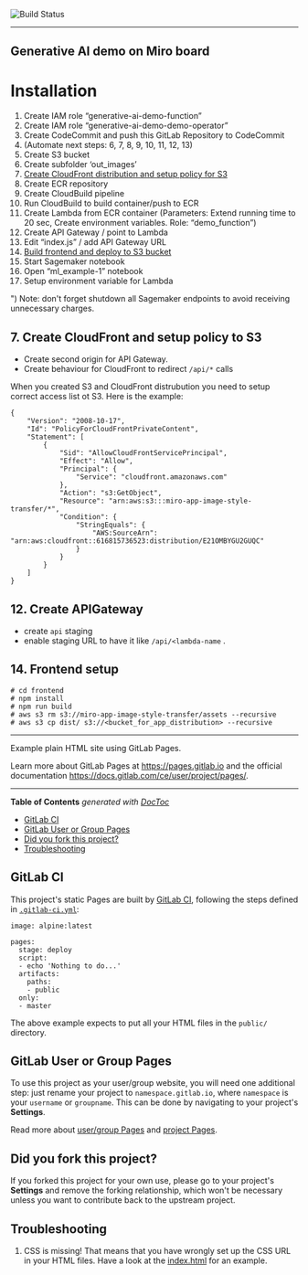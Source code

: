 ![Build Status](https://gitlab.com/pages/plain-html/badges/master/build.svg)

---
## Generative AI demo on Miro board

# Installation
1. Create IAM role “generative-ai-demo-function”
2. Create IAM role “generative-ai-demo-demo-operator”
3. Create CodeCommit and push this GitLab Repository to CodeCommit
4. (Automate next steps: 6, 7, 8, 9, 10, 11, 12, 13)
5. Create S3 bucket
6. Create subfolder ‘out_images’ 
7. [Create CloudFront distribution and setup policy for S3](#7-create-cloudfront-and-setup-policy-to-s3)
8. Create ECR repository 
9. Create CloudBuild pipeline 
10. Run CloudBuild to build container/push to ECR
11. Create Lambda from ECR container (Parameters: Extend running time to 20 sec, Create environment variables. Role: “demo_function”)
12. Create API Gateway / point to Lambda
13. Edit “index.js” / add API Gateway URL 
14. [Build frontend and deploy to S3 bucket](#14-frontend-setup) 
15. Start Sagemaker notebook 
16. Open “ml_example-1” notebook 
17. Setup environment variable for Lambda

") Note: don't forget shutdown all Sagemaker endpoints to avoid receiving unnecessary charges.

## 7. Create CloudFront and setup policy to S3
- Create second origin for API Gateway.
- Create behaviour for CloudFront to redirect `/api/*` calls

When you created S3 and CloudFront distrubution you need to setup correct access list ot S3. Here is the example:
```
{
    "Version": "2008-10-17",
    "Id": "PolicyForCloudFrontPrivateContent",
    "Statement": [
        {
            "Sid": "AllowCloudFrontServicePrincipal",
            "Effect": "Allow",
            "Principal": {
                "Service": "cloudfront.amazonaws.com"
            },
            "Action": "s3:GetObject",
            "Resource": "arn:aws:s3:::miro-app-image-style-transfer/*",
            "Condition": {
                "StringEquals": {
                    "AWS:SourceArn": "arn:aws:cloudfront::616815736523:distribution/E21OMBYGU2GUQC"
                }
            }
        }
    ]
}

```
## 12. Create APIGateway
- create `api` staging
- enable staging URL to have it like `/api/<lambda-name` .

## 14. Frontend setup
````
# cd frontend
# npm install
# npm run build
# aws s3 rm s3://miro-app-image-style-transfer/assets --recursive
# aws s3 cp dist/ s3://<bucket_for_app_distribution> --recursive
````

---

Example plain HTML site using GitLab Pages.

Learn more about GitLab Pages at https://pages.gitlab.io and the official
documentation https://docs.gitlab.com/ce/user/project/pages/.

---

<!-- START doctoc generated TOC please keep comment here to allow auto update -->
<!-- DON'T EDIT THIS SECTION, INSTEAD RE-RUN doctoc TO UPDATE -->
**Table of Contents**  *generated with [DocToc](https://github.com/thlorenz/doctoc)*

- [GitLab CI](#gitlab-ci)
- [GitLab User or Group Pages](#gitlab-user-or-group-pages)
- [Did you fork this project?](#did-you-fork-this-project)
- [Troubleshooting](#troubleshooting)

<!-- END doctoc generated TOC please keep comment here to allow auto update -->

## GitLab CI

This project's static Pages are built by [GitLab CI][ci], following the steps
defined in [`.gitlab-ci.yml`](.gitlab-ci.yml):

```
image: alpine:latest

pages:
  stage: deploy
  script:
  - echo 'Nothing to do...'
  artifacts:
    paths:
    - public
  only:
  - master
```

The above example expects to put all your HTML files in the `public/` directory.

## GitLab User or Group Pages

To use this project as your user/group website, you will need one additional
step: just rename your project to `namespace.gitlab.io`, where `namespace` is
your `username` or `groupname`. This can be done by navigating to your
project's **Settings**.

Read more about [user/group Pages][userpages] and [project Pages][projpages].

## Did you fork this project?

If you forked this project for your own use, please go to your project's
**Settings** and remove the forking relationship, which won't be necessary
unless you want to contribute back to the upstream project.

## Troubleshooting

1. CSS is missing! That means that you have wrongly set up the CSS URL in your
   HTML files. Have a look at the [index.html] for an example.

[ci]: https://about.gitlab.com/gitlab-ci/
[index.html]: https://gitlab.com/pages/plain-html/blob/master/public/index.html
[userpages]: https://docs.gitlab.com/ce/user/project/pages/introduction.html#user-or-group-pages
[projpages]: https://docs.gitlab.com/ce/user/project/pages/introduction.html#project-pages
